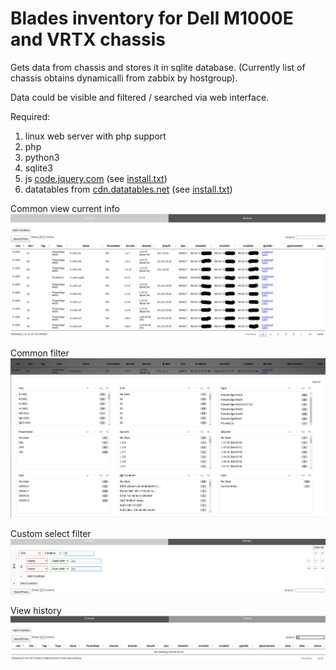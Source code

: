 # Blades inventory for Dell M1000E and VRTX chassis

Gets data from chassis and stores it in sqlite database.
(Currently list of chassis obtains dynamicalli from zabbix by hostgroup).

Data could be visible and filtered / searched via web interface.

Required:
1. linux web server with php support  
2. php
3. python3
4. sqlite3
5. js [code.jquery.com](https://code.jquery.com) (see [install.txt](install.txt))   
6. datatables from [cdn.datatables.net](https://cdn.datatables.net) (see [install.txt](install.txt))

Common view current info  
![Common view current info](Img01.png "Common view current info]")

Common filter  
![Common filter](Img02.png "Common filter]")

Custom select filter  
![Custom select filter](Img03.png "Custom select filter]")

View history  
![View history](Img04.png "View history]")
